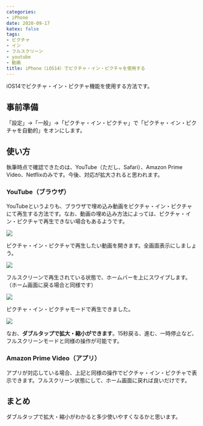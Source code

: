 ```yaml
---
categories:
- iPhone
date: 2020-09-17
katex: false
tags:
- ピクチャ
- イン
- フルスクリーン
- youtube
- 動画
title: iPhone（iOS14）でピクチャ・イン・ピクチャを使用する
---
```


iOS14でピクチャ・イン・ピクチャ機能を使用する方法です。

## 事前準備

「設定」→「一般」→「ピクチャ・イン・ピクチャ」で「ピクチャ・イン・ピクチャを自動的」をオンにします。

## 使い方

執筆時点で確認できたのは、YouTube（ただし、Safari）、Amazon Prime Video、Netflixのみです。今後、対応が拡大されると思われます。

### YouTube（ブラウザ）

YouTubeというよりも、ブラウザで埋め込み動画をピクチャ・イン・ピクチャにて再生する方法です。なお、動画の埋め込み方法によっては、ピクチャ・イン・ピクチャで再生できない場合もあるようです。

![](img_0f11a45fff21-1.jpeg)

ピクチャ・イン・ピクチャで再生したい動画を開きます。全画面表示にしましょう。

![](img_27025d438154-1.jpeg)

フルスクリーンで再生されている状態で、ホームバーを上にスワイプします。（ホーム画面に戻る場合と同様です）

![](img_31cab3d34df1-1.jpeg)

ピクチャ・イン・ピクチャモードで再生できました。

![](img_4c8a2cbe9c88-1.jpeg)

なお、**ダブルタップで拡大・縮小ができます**。15秒戻る、進む、一時停止など、フルスクリーンモードと同様の操作が可能です。

### Amazon Prime Video（アプリ）

アプリが対応している場合、上記と同様の操作でピクチャ・イン・ピクチャで表示できます。フルスクリーン状態にして、ホーム画面に戻れば良いだけです。

## まとめ

ダブルタップで拡大・縮小がわかると多少使いやすくなるかと思います。
